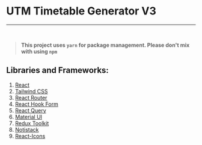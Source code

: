 # UTM Timetable Generator V3

---
<br>

> **This project uses `yarn` for package management. Please don't mix with using `npm`**

## Libraries and Frameworks:

1. [React](https://reactjs.org/)
2. [Tailwind CSS](https://tailwindcss.com/)
3. [React Router](https://reactrouter.com/)
4. [React Hook Form](https://react-hook-form.com/)
5. [React Query](https://react-query.tanstack.com/)
6. [Material UI](https://material-ui.com/)
7. [Redux Toolkit](https://redux-toolkit.js.org/)
8. [Notistack](https://notistack.com/)
9. [React-Icons](https://react-icons.github.io/react-icons/)
